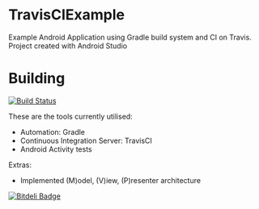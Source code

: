 TravisCIExample
===============
Example Android Application using Gradle build system and CI on Travis. Project created with Android Studio

Building
===============
[![Build Status](https://travis-ci.org/QVDev/TravisCIExample.png)](https://travis-ci.org/QVDev/TravisCIExample)

These are the tools currently utilised:
- Automation: Gradle
- Continuous Integration Server: TravisCI
- Android Activity tests

Extras:
- Implemented (M)odel, (V)iew, (P)resenter architecture


[![Bitdeli Badge](https://d2weczhvl823v0.cloudfront.net/QVDev/travisciexample/trend.png)](https://bitdeli.com/free "Bitdeli Badge")

